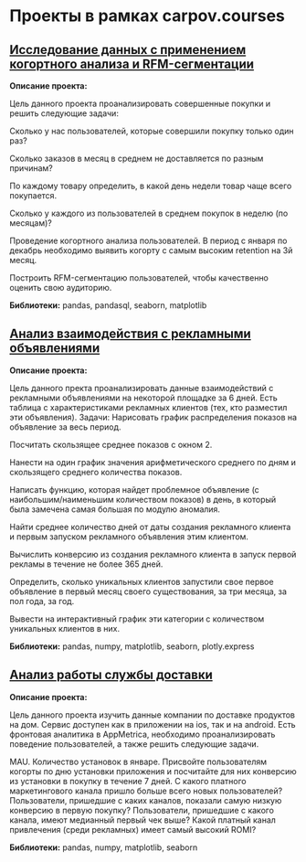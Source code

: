 # Проекты в рамках carpov.courses
## [Исследование данных с применением когортного анализа и RFM-сегментации](https://github.com/KonstantinBykov/karpov.courses-projects/blob/master/cohort%20analysis%20and%20RFM-segmentation.ipynb)
**Описание проекта:**

Цель данного проекта проанализировать совершенные покупки и решить следующие задачи:

Сколько у нас пользователей, которые совершили покупку только один раз?

Сколько заказов в месяц в среднем не доставляется по разным причинам?

По каждому товару определить, в какой день недели товар чаще всего покупается.

Сколько у каждого из пользователей в среднем покупок в неделю (по месяцам)?

Проведение когортного анализа пользователей. В период с января по декабрь необходимо выявить когорту с самым высоким retention на 3й месяц.

Построить RFM-сегментацию пользователей, чтобы качественно оценить свою аудиторию.

**Библиотеки:** pandas, pandasql, seaborn, matplotlib

## [Анализ взаимодействия с рекламными объявлениями](https://github.com/KonstantinBykov/karpov.courses-projects/blob/master/analysis%20of%20advertisements.ipynb)
**Описание проекта:**

Цель данного пректа проанализировать данные взаимодействий с рекламными объявлениями на некоторой площадке за 6 дней. Есть таблица с характеристиками рекламных клиентов (тех, кто разместил эти объявления).
Задачи:
Нарисовать график распределения показов на объявление за весь период.

Посчитать скользящее среднее показов с окном 2.

Нанести на один график значения арифметического среднего по дням и скользящего среднего количества показов.

Написать функцию, которая найдет проблемное объявление (с наибольшим/наименьшим количеством показов) в день, в который была замечена самая большая по модулю аномалия.

Найти среднее количество дней от даты создания рекламного клиента и первым запуском рекламного объявления этим клиентом.

Вычислить конверсию из создания рекламного клиента в запуск первой рекламы в течение не более 365 дней.

Определить, сколько уникальных клиентов запустили свое первое объявление в первый месяц своего существования, за три месяца, за пол года, за год.

Вывести на интерактивный график эти категории с количеством уникальных клиентов в них.

**Библиотеки:** pandas, numpy, matplotlib, seaborn, plotly.express

## [Анализ работы службы доставки](https://github.com/KonstantinBykov/karpov.courses-projects/blob/master/delivery%20analysis.ipynb)
**Описание проекта:**

Цель данного проекта изучить данные компании по доставке продуктов на дом. Сервис доступен как в приложении на ios, так и на android. Есть фронтовая аналитика в AppMetrica, необходимо проанализировать поведение пользователей, а также решить следующие задачи.

MAU.
Количество установок в январе.
Присвойте пользователям когорты по дню установки приложения и посчитайте для них конверсию из установки в покупку в течение 7 дней.
С какого платного маркетингового канала пришло больше всего новых пользователей?
Пользователи, пришедшие с каких каналов, показали самую низкую конверсию в первую покупку?
Пользователи, пришедшие с какого канала, имеют медианный первый чек выше?
Какой платный канал привлечения (среди рекламных) имеет самый высокий ROMI?

**Библиотеки:** pandas, numpy, matplotlib, seaborn
